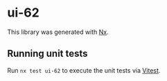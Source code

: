 # ui-62

This library was generated with [Nx](https://nx.dev).

## Running unit tests

Run `nx test ui-62` to execute the unit tests via [Vitest](https://vitest.dev/).
